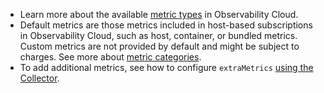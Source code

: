 - Learn more about the available [metric types](https://docs.splunk.com/Observability/metrics-and-metadata/metric-types.html#nav-Metric-types) in Observability Cloud.
- Default metrics are those metrics included in host-based subscriptions in Observability Cloud, such as host, container, or bundled metrics. Custom metrics are not provided by default and might be subject to charges. See more about [metric categories](https://docs.splunk.com/Observability/metrics-and-metadata/metric-categories).
- To add additional metrics, see how to configure `extraMetrics` [using the Collector](https://docs.splunk.com/Observability/gdi/opentelemetry/components/smartagent-receiver.html#add-additional-metrics).
